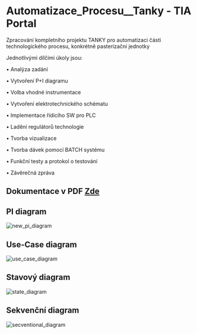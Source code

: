 # Automatizace_Procesu__Tanky - TIA Portal
Zpracování kompletního projektu TANKY pro automatizaci části technologického procesu, konkrétně pasterizační jednotky



 Jednotlivými dílčími úkoly jsou: 

 
• Analýza zadání 


• Vytvoření P+I diagramu 


• Volba vhodné instrumentace 


• Vytvoření elektrotechnického schématu 


• Implementace řídicího SW pro PLC 


• Ladění regulátorů technologie 


• Tvorba vizualizace 


• Tvorba dávek pomocí BATCH systému 


• Funkční testy a protokol o testování


• Závěrečná zpráva
## Dokumentace v PDF [Zde](projekt_tanky.pdf)


## PI diagram
![new_pi_diagram](https://github.com/HonzaAntos/Automatizace_Procesu__Tanky/assets/112206462/5d0e8bbe-31f2-470b-9a09-9a647558fb16)

## Use-Case diagram
![use_case_diagram](https://github.com/HonzaAntos/Automatizace_Procesu__Tanky/assets/112206462/296c97e5-78fd-403a-913d-73879e5af046)

##  Stavový diagram
![state_diagram](https://github.com/HonzaAntos/Automatizace_Procesu__Tanky/assets/112206462/e6653a62-366a-4992-b481-a59d27b4bbac)

## Sekvenční diagram

![secventional_diagram](https://github.com/HonzaAntos/Automatizace_Procesu__Tanky/assets/112206462/b9196756-e89a-49bc-a155-2531bb6f84e7)



